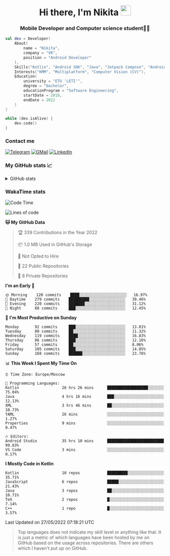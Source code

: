 <h1 align="center">
Hi there, I'm Nikita 
<img src="https://github.com/blackcater/blackcater/raw/main/images/Hi.gif" height="32"/>
</h1>
<h3 align="center">Mobile Developer and Computer science student👨‍💻</h3>

```kotlin
val dev = Developer(
    About(
        name = "Nikita",
        company = "VK",
        position = "Android Developer"
    ),
    Skills("Kotlin", "Android SDK", "Java", "Jetpack Compose", "Android Jetpack"),
    Interests("KMM", "Multiplatform", "Computer Vision (CV)"),
    Education(
        university = "ETU 'LETI'",
        degree = "bachelor",
        educationProgram = "Software Engineering",
        startDate = 2018,
        endDate = 2022
    )
)

while (dev.isAlive) {
    dev.code()
}
```

### Contact me

[![Telegram](https://img.shields.io/badge/Telegram-white?style=for-the-badge&logo=telegram&logoColor=29e9ea)](https://t.me/po4yka)
[![GMail](https://img.shields.io/badge/Gmail-white?style=for-the-badge&logo=gmail&logoColor=d14836)](mailto:pochaev.nik@gmail.com)
[![LinkedIn](https://img.shields.io/badge/linkedin%20-white.svg?&style=for-the-badge&logo=linkedin&logoColor=%230077B5)](https://www.linkedin.com/in/nikita-pochaev-415b5a1a1)

### My GitHub stats 📈

<details>
  <summary>GitHub stats</summary>
  <p align="center">
    <img src="https://github-readme-stats.vercel.app/api?username=po4yka&show_icons=true&theme=dark" />
  </p>
</details>

### WakaTime stats

<!--START_SECTION:waka-->
![Code Time](http://img.shields.io/badge/Code%20Time-2%2C788%20hrs%2040%20mins-blue)

![Lines of code](https://img.shields.io/badge/From%20Hello%20World%20I%27ve%20Written-1%20Million%20lines%20of%20code-blue)

**🐱 My GitHub Data** 

> 🏆 339 Contributions in the Year 2022
 > 
> 📦 1.0 MB Used in GitHub's Storage 
 > 
> 🚫 Not Opted to Hire
 > 
> 📜 22 Public Repositories 
 > 
> 🔑 8 Private Repositories  
 > 
**I'm an Early 🐤** 

```text
🌞 Morning    120 commits    ████░░░░░░░░░░░░░░░░░░░░░   16.97% 
🌆 Daytime    279 commits    █████████░░░░░░░░░░░░░░░░   39.46% 
🌃 Evening    220 commits    ███████░░░░░░░░░░░░░░░░░░   31.12% 
🌙 Night      88 commits     ███░░░░░░░░░░░░░░░░░░░░░░   12.45%

```
📅 **I'm Most Productive on Sunday** 

```text
Monday       92 commits     ███░░░░░░░░░░░░░░░░░░░░░░   13.01% 
Tuesday      80 commits     ██░░░░░░░░░░░░░░░░░░░░░░░   11.32% 
Wednesday    119 commits    ████░░░░░░░░░░░░░░░░░░░░░   16.83% 
Thursday     86 commits     ███░░░░░░░░░░░░░░░░░░░░░░   12.16% 
Friday       57 commits     ██░░░░░░░░░░░░░░░░░░░░░░░   8.06% 
Saturday     105 commits    ███░░░░░░░░░░░░░░░░░░░░░░   14.85% 
Sunday       168 commits    ██████░░░░░░░░░░░░░░░░░░░   23.76%

```


📊 **This Week I Spent My Time On** 

```text
⌚︎ Time Zone: Europe/Moscow

💬 Programming Languages: 
Kotlin                   26 hrs 26 mins      ██████████████████░░░░░░░   75.04% 
Java                     4 hrs 16 mins       ███░░░░░░░░░░░░░░░░░░░░░░   12.13% 
XML                      3 hrs 46 mins       ██░░░░░░░░░░░░░░░░░░░░░░░   10.73% 
YAML                     26 mins             ░░░░░░░░░░░░░░░░░░░░░░░░░   1.27% 
Properties               9 mins              ░░░░░░░░░░░░░░░░░░░░░░░░░   0.47%

🔥 Editors: 
Android Studio           35 hrs 10 mins      █████████████████████████   99.83% 
VS Code                  3 mins              ░░░░░░░░░░░░░░░░░░░░░░░░░   0.17%

```

**I Mostly Code in Kotlin** 

```text
Kotlin                   10 repos            █████████░░░░░░░░░░░░░░░░   35.71% 
JavaScript               6 repos             █████░░░░░░░░░░░░░░░░░░░░   21.43% 
Java                     3 repos             ██░░░░░░░░░░░░░░░░░░░░░░░   10.71% 
TeX                      2 repos             █░░░░░░░░░░░░░░░░░░░░░░░░   7.14% 
C++                      1 repo              █░░░░░░░░░░░░░░░░░░░░░░░░   3.57%

```



 Last Updated on 27/05/2022 07:18:21 UTC
<!--END_SECTION:waka-->

> Top languages does not indicate my skill level or anything like that. It is just a metric of which languages have been hosted by me on GitHub based on the usage across repositories. There are others which I haven't put up on GitHub.
